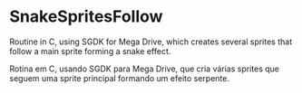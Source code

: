 # SnakeSpritesFollow
Routine in C, using SGDK for Mega Drive, which creates several sprites that follow a main sprite forming a snake effect. 

Rotina em C, usando SGDK para Mega Drive, que cria várias sprites que seguem uma sprite principal formando um efeito serpente. 
